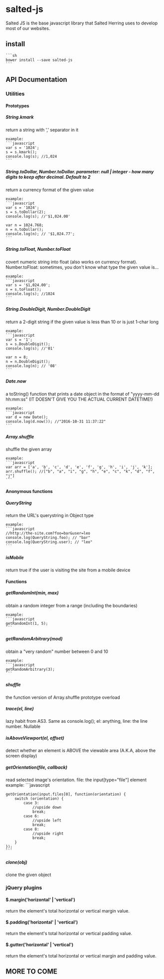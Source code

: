 # salted-js
Salted JS is the base javascript library that Salted Herring uses to develop most of our websites.

## install
    ```sh
    bower install --save salted-js
    ```
## API Documentation

### Utilities
#### Prototypes
##### String.kmark
return a string with ',' separator in it

    example:
    ```javascript
    var s = '1024';
    s = s.kmark();
    console.log(s); //1,024
    ```

##### String.toDollar, Number.toDollar. parameter: null | integer - how many digits to keep after decimal. Default to 2
return a currency format of the given value

    example:
    ```javascript
    var s = '1024';
    s = s.toDollar(2);
    console.log(s); //'$1,024.00'

    var n = 1024.768;
    n = n.toDollar();
    console.log(n); // '$1,024.77';
    ```

##### String.toFloat, Number.toFloat
covert numeric string into float (also works on currency format). Number.toFloat: sometimes, you don't know what type the given value is...

    example:
    ```javascript
    var s = '$1,024.00';
    s = s.toFloat();
    console.log(s); //1024
    ```

##### String.DoubleDigit, Number.DoubleDigit
return a 2-digit string if the given value is less than 10 or is just 1-char long

    example:
    ```javascript
    var s = '1';
    s = s.DoubleDigit();
    console.log(s); //'01'

    var n = 8;
    n = n.DoubleDigit();
    console.log(n); // '08'
    ```

##### Date.now
a toString() function that prints a date object in the format of "yyyy-mm-dd hh:mm:ss" (IT DOESN'T GIVE YOU THE ACTUAL CURRENT DATETIME!)

    example:
    ```javascript
    var d = new Date();
    console.log(d.now()); //"2016-10-31 11:37:22"
    ```

##### Array.shuffle
shuffle the given array

    example:
    ```javascript
    var arr = ['a', 'b', 'c', 'd', 'e', 'f', 'g', 'h', 'i', 'j', 'k'];
    arr.shuffle(); //["b", "a", "i", "g", "h", "e", "c", "k", "d", "f", "j"]
    ```

#### Anonymous functions
##### QueryString
return the URL's querystring in Object type

    example:
    ```javascript
    //http://the-site.com?foo=bar&user=leo
    console.log(QueryString.foo); // "bar"
    console.log(QueryString.user); // "leo"
    ```

##### isMobile
return true if the user is visiting the site from a mobile device

#### Functions
##### getRandomInt(min, max)
obtain a random integer from a range (including the boundaries)

    example:
    ```javascript
    getRandomInt(1, 5);
    ```

##### getRandomArbitrary(mod)
obtain a "very random" number between 0 and 10

    example:
    ```javascript
    getRandomArbitrary(3);
    ```

##### shuffle
the function version of Array.shuffle prototype overload

##### trace(el, line)
lazy habit from AS3. Same as console.log(); el: anything, line: the line number. Nullable

##### isAboveViewport(el, offset)
detect whether an element is ABOVE the viewable area (A.K.A, above the screen display)

##### getOrientation(file, callback)
read selected image's orientation. file: the input[type="file"] element
    example:
    ```javascript

    getOrientation(input.files[0], function(orientation) {
        switch (orientation) {
            case 3:
                //upside down
                break;
            case 6:
                //upside left
                break;
            case 8:
                //upside right
                break;
        }
    });
    ```

##### clone(obj)
clone the given object

### jQuery plugins
#### $.margin('horizontal' | 'vertical')
return the element's total horizontal or vertical margin value.

#### $.padding('horizontal' | 'vertical')
return the element's total horizontal or vertical padding value.

#### $.gutter('horizontal' | 'vertical')
return the element's total horizontal or vertical margin and padding value.


## MORE TO COME
